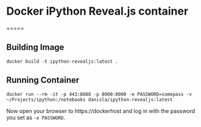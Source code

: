 # Docker iPython Reveal.js container
=====

## Building Image

```
docker build -t ipython-revealjs:latest .
```

## Running Container

```
docker run --rm -it -p 443:8888 -p 8000:8000 -e PASSWORD=somepass -v ~/Projects/ipython:/notebooks danisla/ipython-revealjs:latest
```

Now open your browser to https://dockerhost and log in with the password you set as `-e PASSWORD`.
